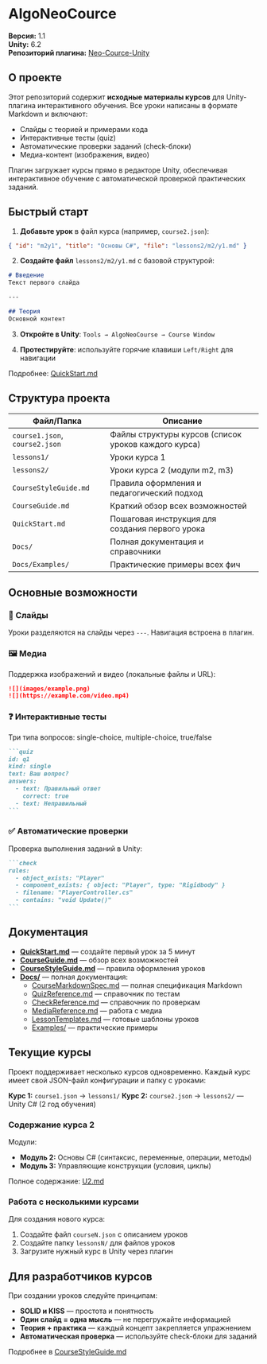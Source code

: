 # AlgoNeoCource 

**Версия:** 1.1  
**Unity:** 6.2  
**Репозиторий плагина:** [Neo-Cource-Unity](https://github.com/NeoXider/Neo-Cource-Unity)

## О проекте

Этот репозиторий содержит **исходные материалы курсов** для Unity-плагина интерактивного обучения. Все уроки написаны в формате Markdown и включают:

- Слайды с теорией и примерами кода
- Интерактивные тесты (quiz)
- Автоматические проверки заданий (check-блоки)
- Медиа-контент (изображения, видео)

Плагин загружает курсы прямо в редакторе Unity, обеспечивая интерактивное обучение с автоматической проверкой практических заданий.

## Быстрый старт

1. **Добавьте урок** в файл курса (например, `course2.json`):
```json
{ "id": "m2y1", "title": "Основы C#", "file": "lessons2/m2/y1.md" }
```

2. **Создайте файл** `lessons2/m2/y1.md` с базовой структурой:
```md
# Введение
Текст первого слайда

---

## Теория
Основной контент
```

3. **Откройте в Unity**: `Tools → AlgoNeoCourse → Course Window`

4. **Протестируйте**: используйте горячие клавиши `Left/Right` для навигации

Подробнее: [QuickStart.md](QuickStart.md)

## Структура проекта

| Файл/Папка | Описание |
|------------|----------|
| `course1.json`, `course2.json` | Файлы структуры курсов (список уроков каждого курса) |
| `lessons1/` | Уроки курса 1 |
| `lessons2/` | Уроки курса 2 (модули m2, m3) |
| `CourseStyleGuide.md` | Правила оформления и педагогический подход |
| `CourseGuide.md` | Краткий обзор всех возможностей |
| `QuickStart.md` | Пошаговая инструкция для создания первого урока |
| `Docs/` | Полная документация и справочники |
| `Docs/Examples/` | Практические примеры всех фич |

## Основные возможности

### 📄 Слайды
Уроки разделяются на слайды через `---`. Навигация встроена в плагин.

### 🖼️ Медиа
Поддержка изображений и видео (локальные файлы и URL):
```md
![](images/example.png)
![](https://example.com/video.mp4)
```

### ❓ Интерактивные тесты
Три типа вопросов: single-choice, multiple-choice, true/false
````md
```quiz
id: q1
kind: single
text: Ваш вопрос?
answers:
  - text: Правильный ответ
    correct: true
  - text: Неправильный
```
````

### ✅ Автоматические проверки
Проверка выполнения заданий в Unity:
````md
```check
rules:
  - object_exists: "Player"
  - component_exists: { object: "Player", type: "Rigidbody" }
  - filename: "PlayerController.cs"
  - contains: "void Update()"
```
````

## Документация

- **[QuickStart.md](QuickStart.md)** — создайте первый урок за 5 минут
- **[CourseGuide.md](CourseGuide.md)** — обзор всех возможностей
- **[CourseStyleGuide.md](CourseStyleGuide.md)** — правила оформления уроков
- **[Docs/](Docs/)** — полная документация:
  - [CourseMarkdownSpec.md](Docs/CourseMarkdownSpec.md) — полная спецификация Markdown
  - [QuizReference.md](Docs/QuizReference.md) — справочник по тестам
  - [CheckReference.md](Docs/CheckReference.md) — справочник по проверкам
  - [MediaReference.md](Docs/MediaReference.md) — работа с медиа
  - [LessonTemplates.md](Docs/LessonTemplates.md) — готовые шаблоны уроков
  - [Examples/](Docs/Examples/) — практические примеры

## Текущие курсы

Проект поддерживает несколько курсов одновременно. Каждый курс имеет свой JSON-файл конфигурации и папку с уроками:

**Курс 1:** `course1.json` → `lessons1/`
**Курс 2:** `course2.json` → `lessons2/` — Unity C# (2 год обучения)

### Содержание курса 2

Модули:
- **Модуль 2:** Основы C# (синтаксис, переменные, операции, методы)
- **Модуль 3:** Управляющие конструкции (условия, циклы)

Полное содержание: [U2.md](U2.md)

### Работа с несколькими курсами

Для создания нового курса:
1. Создайте файл `courseN.json` с описанием уроков
2. Создайте папку `lessonsN/` для файлов уроков
3. Загрузите нужный курс в Unity через плагин

## Для разработчиков курсов

При создании уроков следуйте принципам:
- **SOLID и KISS** — простота и понятность
- **Один слайд = одна мысль** — не перегружайте информацией
- **Теория + практика** — каждый концепт закрепляется упражнением
- **Автоматическая проверка** — используйте check-блоки для заданий

Подробнее в [CourseStyleGuide.md](CourseStyleGuide.md)
